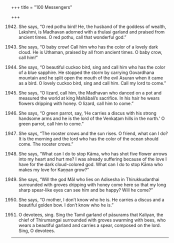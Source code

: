 +++
title = "100 Messengers"

+++

1942. She says,
      “O red pothu bird!
      He, the husband of the goddess of wealth, Lakshmi,
      is Madhavan adorned with a thulasi garland
      and praised from ancient times.
      O red pothu, call that wonderful god.”

1943. She says,
      “O baby crow! Call him
      who has the color of a lovely dark cloud.
      He is Uthaman, praised by all from ancient times.
      O baby crow, call him!”

1944. She says,
      “O beautiful cuckoo bird, sing and call him
      who has the color of a blue sapphire.
      He stopped the storm by carrying Govardhana mountain
      and he split open the mouth of the evil Asuran
      when it came as a bird.
      O lovely cuckoo bird, sing and call him.
      Call my lord to come.”

1945. She says,
      “O lizard, call him,
      the Madhavan who danced on a pot
      and measured the world at king Mahābali’s sacrifice.
      In his hair he wears flowers dripping with honey.
      O lizard, call him to come.”

1946. She says,
      “O green parrot, say,
      ‘He carries a discus with his strong handsome arms
      and he is the lord of the Venkaṭam hills in the north.’
      O green parrot, call him to come.”

1947. She says,
      “The rooster crows and the sun rises.
      O friend, what can I do?
      It is the morning
      and the lord who has the color of the ocean
      should come. The rooster crows.”

1948. She says,
      “What can I do to stop Kāma,
      who has shot five flower arrows into my heart and hurt me?
      I was already suffering because of the love I have
      for the dark cloud-colored god.
      What can I do to stop Kāma
      who makes my love for Kaṇṇan grow?”

1949. She says,
      “Will the god Māl who lies on Adisesha
      in Thirukkudanthai surrounded with groves
      dripping with honey come here
      so that my long sharp spear-like eyes
      can see him and be happy? Will he come?”

1950. She says,
      “O mother, I don’t know who he is.
      He carries a discus and a beautiful golden bow.
      I don’t know who he is.”

1951. O devotees, sing.
      Sing the Tamil garland of pāsurams
      that Kaliyan, the chief of Thirumangai
      surrounded with groves swarming with bees,
      who wears a beautiful garland and carries a spear,
      composed on the lord.
      Sing, O devotees.
------------
